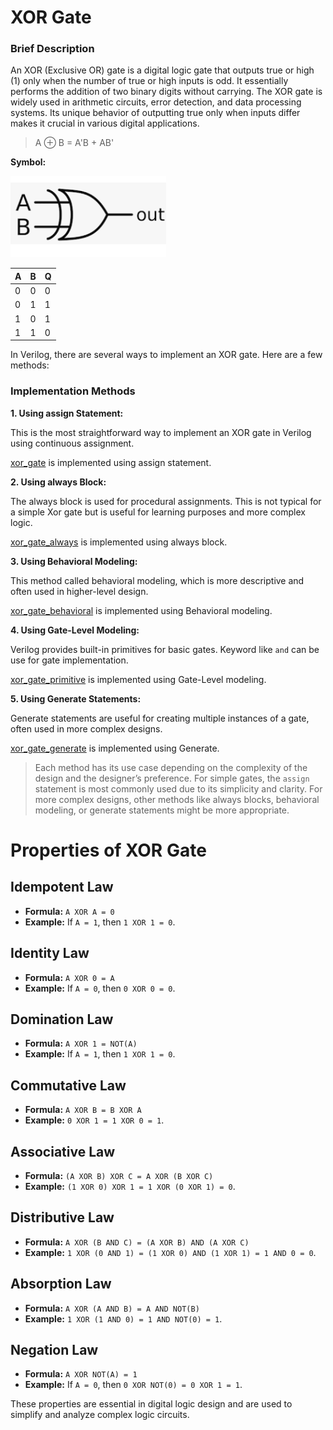 # XOR Gate
### Brief Description

An XOR (Exclusive OR) gate is a digital logic gate that outputs true or high (1) only when the number of true or high inputs is odd. It essentially performs the addition of two binary digits without carrying.
The XOR gate is widely used in arithmetic circuits, error detection, and data processing systems. Its unique behavior of outputting true only when inputs differ makes it crucial in various digital applications.

> A ⊕ B = A'B + AB'

**Symbol:**

![alt text](image.png)

| A | B | Q|
| --- | --- | --- |
| 0 | 0 | 0|
| 0 | 1 | 1|
| 1 | 0 | 1|
| 1 | 1 | 0|

In Verilog, there are several ways to implement an XOR gate. Here are a few methods:

### Implementation Methods
**1. Using assign Statement:**

This is the most straightforward way to implement an XOR gate in Verilog using continuous assignment.

[xor_gate](xor_gate.v) is implemented using assign statement.

**2. Using always Block:**

The always block is used for procedural assignments. This is not typical for a simple Xor gate but is useful for learning purposes and more complex logic.

[xor_gate_always](xor_gate_always.v) is implemented using always block.

**3. Using Behavioral Modeling:**

This method called behavioral modeling, which is more descriptive and often used in higher-level design.

[xor_gate_behavioral](xor_gate_behavioral.v) is implemented using Behavioral modeling.

**4. Using Gate-Level Modeling:**

Verilog provides built-in primitives for basic gates. Keyword like `and` can be use for gate implementation.

[xor_gate_primitive](xor_gate_primitive.v) is implemented using Gate-Level modeling.

**5. Using Generate Statements:**

Generate statements are useful for creating multiple instances of a gate, often used in more complex designs.

[xor_gate_generate](xor_gate_generate.v) is implemented using Generate.

> Each method has its use case depending on the complexity of the design and the designer’s preference. For simple gates, the `assign` statement is most commonly used due to its simplicity and clarity. For more complex designs, other methods like always blocks, behavioral modeling, or generate statements might be more appropriate.


# Properties of XOR Gate


## Idempotent Law
- **Formula:** `A XOR A = 0`
- **Example:** If `A = 1`, then `1 XOR 1 = 0`.

## Identity Law
- **Formula:** `A XOR 0 = A`
- **Example:** If `A = 0`, then `0 XOR 0 = 0`.

## Domination Law
- **Formula:** `A XOR 1 = NOT(A)`
- **Example:** If `A = 1`, then `1 XOR 1 = 0`.

## Commutative Law
- **Formula:** `A XOR B = B XOR A`
- **Example:** `0 XOR 1 = 1 XOR 0 = 1`.

## Associative Law
- **Formula:** `(A XOR B) XOR C = A XOR (B XOR C)`
- **Example:** `(1 XOR 0) XOR 1 = 1 XOR (0 XOR 1) = 0`.

## Distributive Law
- **Formula:** `A XOR (B AND C) = (A XOR B) AND (A XOR C)`
- **Example:** `1 XOR (0 AND 1) = (1 XOR 0) AND (1 XOR 1) = 1 AND 0 = 0`.

## Absorption Law
- **Formula:** `A XOR (A AND B) = A AND NOT(B)`
- **Example:** `1 XOR (1 AND 0) = 1 AND NOT(0) = 1`.

## Negation Law
- **Formula:** `A XOR NOT(A) = 1`
- **Example:** If `A = 0`, then `0 XOR NOT(0) = 0 XOR 1 = 1`.

These properties are essential in digital logic design and are used to simplify and analyze complex logic circuits.
